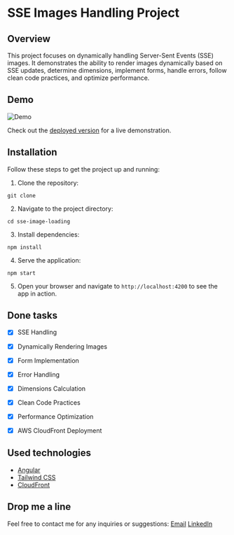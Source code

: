 # SSE Images Handling Project

## Overview
This project focuses on dynamically handling Server-Sent Events (SSE) images. It demonstrates the ability to render images dynamically based on SSE updates, determine dimensions, implement forms, handle errors, follow clean code practices, and optimize performance.

## Demo
![Demo](https://i.ibb.co/xs0vPrn/ezgif-com-gif-maker-1.gif)

Check out the [deployed version](https://d1930qqwv6klsc.cloudfront.net/) for a live demonstration.

## Installation
Follow these steps to get the project up and running:

1. Clone the repository:
```
git clone
```
2. Navigate to the project directory:
```
cd sse-image-loading
```

3. Install dependencies:
```
npm install
```

4. Serve the application:
```
npm start
```

5. Open your browser and navigate to `http://localhost:4200` to see the app in action.

## Done tasks
- [x] SSE Handling
- [x] Dynamically Rendering Images
- [x] Form Implementation
- [x] Error Handling
- [x] Dimensions Calculation
- [x] Clean Code Practices
- [x] Performance Optimization
- [x] AWS CloudFront Deployment


## Used technologies
* [Angular](https://angular.io/)
* [Tailwind CSS](https://tailwindcss.com/)
* [CloudFront](https://aws.amazon.com/cloudfront/)


## Drop me a line
Feel free to contact me for any inquiries or suggestions: 
[Email](mailto:dev.dmytro.horkun@gmail.com)
[LinkedIn](https://www.linkedin.com/in/vspominay/)
